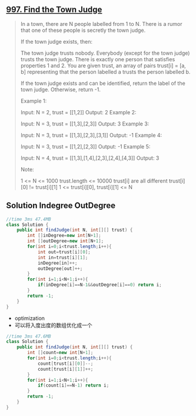 ## [997. Find the Town Judge](https://leetcode-cn.com/problems/find-the-town-judge/)

> In a town, there are N people labelled from 1 to N.  There is a rumor that one of these people is secretly the town judge.
>
> If the town judge exists, then:
>
> The town judge trusts nobody.
> Everybody (except for the town judge) trusts the town judge.
> There is exactly one person that satisfies properties 1 and 2.
> You are given trust, an array of pairs trust[i] = [a, b] representing that the person labelled a trusts the person labelled b.
>
> If the town judge exists and can be identified, return the label of the town judge.  Otherwise, return -1.
>
>  
>
> Example 1:
>
> Input: N = 2, trust = [[1,2]]
> Output: 2
> Example 2:
>
> Input: N = 3, trust = [[1,3],[2,3]]
> Output: 3
> Example 3:
>
> Input: N = 3, trust = [[1,3],[2,3],[3,1]]
> Output: -1
> Example 4:
>
> Input: N = 3, trust = [[1,2],[2,3]]
> Output: -1
> Example 5:
>
> Input: N = 4, trust = [[1,3],[1,4],[2,3],[2,4],[4,3]]
> Output: 3
>
>
> Note:
>
> 1 <= N <= 1000
> trust.length <= 10000
> trust[i] are all different
> trust[i][0] != trust[i][1]
> 1 <= trust[i][0], trust[i][1] <= N
>



## Solution Indegree OutDegree

```java
//time 3ms 47.4MB
class Solution {
    public int findJudge(int N, int[][] trust) {
        int []inDegree=new int[N+1];
        int []outDegree=new int[N+1];
        for(int i=0;i<trust.length;i++){
            int out=trust[i][0];
            int in=trust[i][1];
            inDegree[in]++;
            outDegree[out]++;
        }
        for(int i=1;i<N+1;i++){
            if(inDegree[i]==N-1&&outDegree[i]==0) return i;
        }
        return -1;
    }
}
```

* optimization
* 可以将入度出度的数组优化成一个

```java
//time 3ms 47.6MB
class Solution {
    public int findJudge(int N, int[][] trust) {
        int []count=new int[N+1];
        for(int i=0;i<trust.length;i++){
            count[trust[i][0]]--;
            count[trust[i][1]]++;
        }
        for(int i=1;i<N+1;i++){
            if(count[i]==N-1) return i;
        }
        return -1;
    }
}
```

